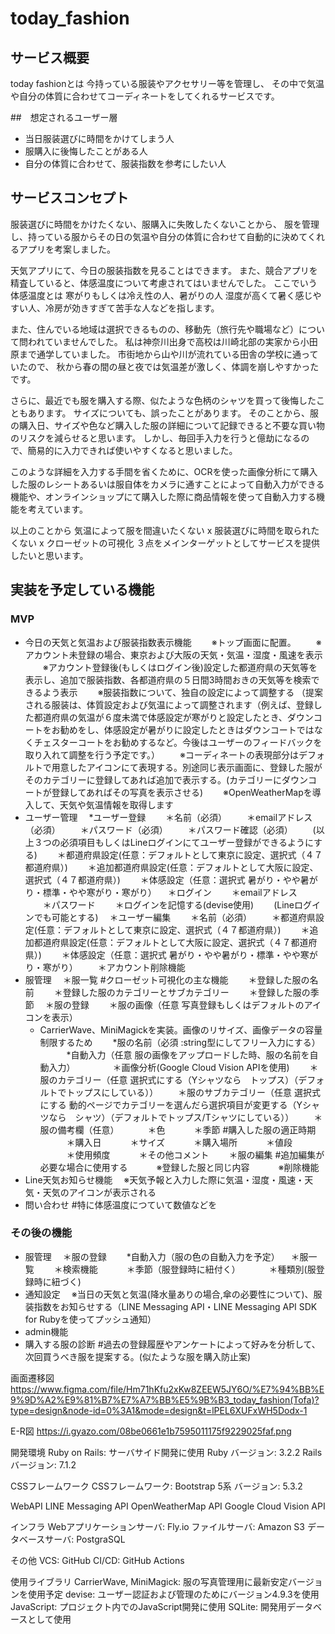 # today_fashion

## サービス概要
today fashionとは
今持っている服装やアクセサリー等を管理し、
その中で気温や自分の体質に合わせてコーディネートをしてくれるサービスです。

##　想定されるユーザー層
- 当日服装選びに時間をかけてしまう人
- 服購入に後悔したことがある人
- 自分の体質に合わせて、服装指数を参考にしたい人

## サービスコンセプト
服装選びに時間をかけたくない、服購入に失敗したくないことから、
服を管理し、持っている服からその日の気温や自分の体質に合わせて自動的に決めてくれるアプリを考案しました。

天気アプリにて、今日の服装指数を見ることはできます。
また、競合アプリを精査していると、体感温度について考慮されてはいませんでした。
ここでいう体感温度とは
寒がりもしくは冷え性の人、暑がりの人
湿度が高くて暑く感じやすい人、冷房が効きすぎて苦手な人などを指します。

また、住んでいる地域は選択できるものの、移動先（旅行先や職場など）について問われていませんでした。
私は神奈川出身で高校は川崎北部の実家から小田原まで通学していました。
市街地から山や川が流れている田舎の学校に通っていたので、
秋から春の間の昼と夜では気温差が激しく、体調を崩しやすかったです。

さらに、最近でも服を購入する際、似たような色柄のシャツを買って後悔したこともあります。
サイズについても、誤ったことがあります。
そのことから、服の購入日、サイズや色など購入した服の詳細について記録できると不要な買い物のリスクを減らせると思います。
しかし、毎回手入力を行うと億劫になるので、簡易的に入力できれば使いやすくなると思いました。

このような詳細を入力する手間を省くために、OCRを使った画像分析にて購入した服のレシートあるいは服自体をカメラに通すことによって自動入力ができる機能や、オンラインショップにて購入した際に商品情報を使って自動入力する機能を考えています。

以上のことから
気温によって服を間違いたくない x 服装選びに時間を取られたくない x クローゼットの可視化 
３点をメインターゲットとしてサービスを提供したいと思います。

## 実装を予定している機能
### MVP
* 今日の天気と気温および服装指数表示機能
　　※トップ画面に配置。
　　※アカウント未登録の場合、東京および大阪の天気・気温・湿度・風速を表示
　　※アカウント登録後(もしくはログイン後)設定した都道府県の天気等を表示し、追加で服装指数、各都道府県の５日間3時間おきの天気等を検索できるよう表示
　　※服装指数について、独自の設定によって調整する
     （提案される服装は、体質設定および気温によって調整されます（例えば、登録した都道府県の気温が６度未満で体感設定が寒がりと設定したとき、ダウンコートをお勧めをし、体感設定が暑がりに設定したときはダウンコートではなくチェスターコートをお勧めするなど。今後はユーザーのフィードバックを取り入れて調整を行う予定です。）
　　※コーディネートの表現部分はデフォルトで用意したアイコンにて表現する。別途同じ表示画面に、登録した服がそのカテゴリーに登録してあれば追加で表示する。(カテゴリーにダウンコートが登録してあればその写真を表示させる)
　　※OpenWeatherMapを導入して、天気や気温情報を取得します
* ユーザー管理
　*ユーザー登録
　　＊名前（必須）
　　＊emailアドレス（必須）
　　＊パスワード（必須）
　　＊パスワード確認（必須）
　　(以上３つの必須項目もしくはLineログインにてユーザー登録ができるようにする)
　　＊都道府県設定(任意：デフォルトとして東京に設定、選択式（４７都道府県）)
　　＊追加都道府県設定(任意：デフォルトとして大阪に設定、選択式（４７都道府県）)
　　＊体感設定（任意：選択式 暑がり・やや暑がり・標準・やや寒がり・寒がり）
　＊ログイン
　　＊emailアドレス
　　＊パスワード
　　＊ログインを記憶する(devise使用)
　　(Lineログインでも可能とする)
　＊ユーザー編集
　　＊名前（必須）
　　＊都道府県設定(任意：デフォルトとして東京に設定、選択式（４７都道府県）)
　　＊追加都道府県設定(任意：デフォルトとして大阪に設定、選択式（４７都道府県）)
　　＊体感設定（任意：選択式 暑がり・やや暑がり・標準・やや寒がり・寒がり）
　　＊アカウント削除機能
* 服管理
　＊服一覧 #クローゼット可視化の主な機能
　　＊登録した服の名前
　　＊登録した服のカテゴリーとサブカテゴリー
　　＊登録した服の季節
　＊服の登録
　　＊服の画像（任意 写真登録もしくはデフォルトのアイコンを表示）
     * CarrierWave、MiniMagickを実装。画像のリサイズ、画像データの容量制限するため
　　*服の名前（必須 :string型にしてフリー入力にする）
　　　*自動入力（任意 服の画像をアップロードした時、服の名前を自動入力）
　　　　＊画像分析(Google Cloud Vision APIを使用)
　　＊服のカテゴリー（任意 選択式にする（Yシャツなら　トップス）（デフォルトでトップスにしている））
　　＊服のサブカテゴリー（任意 選択式にする 動的ページでカテゴリーを選んだら選択項目が変更する（Yシャツなら　シャツ）（デフォルトでトップス/Tシャツにしている））
　　＊服の備考欄（任意）
　　　＊色
　　　＊季節 #購入した服の適正時期
　　　＊購入日
　　　＊サイズ
　　　＊購入場所
　　　＊値段
　　　＊使用頻度
　　　＊その他コメント
　　＊服の編集 #追加編集が必要な場合に使用する
　　　※登録した服と同じ内容
　　　※削除機能
* Line天気お知らせ機能
　※天気予報と入力した際に気温・湿度・風速・天気・天気のアイコンが表示される
* 問い合わせ #特に体感温度につていて数値などを

### その後の機能
* 服管理
　＊服の登録
　　*自動入力（服の色の自動入力を予定）
　＊服一覧
　　＊検索機能
　　　＊季節（服登録時に紐付く）
　　　＊種類別(服登録時に紐づく)
* 通知設定
　※当日の天気と気温(降水量ありの場合,傘の必要性について)、服装指数をお知らせする（LINE Messaging API・LINE Messaging API SDK for Rubyを使ってプッシュ通知）
* admin機能
* 購入する服の診断 #過去の登録履歴やアンケートによって好みを分析して、次回買うべき服を提案する。(似たような服を購入防止案)

画面遷移図
https://www.figma.com/file/Hm71hKfu2xKw8ZEEW5JY6O/%E7%94%BB%E9%9D%A2%E9%81%B7%E7%A7%BB%E5%9B%B3_today_fashion(Tofa)?type=design&node-id=0%3A1&mode=design&t=lPEL6XUFxWH5Dodx-1

E-R図
https://i.gyazo.com/08be0661e1b7595011175f9229025faf.png

開発環境
Ruby on Rails: サーバサイド開発に使用
Ruby バージョン: 3.2.2
Rails バージョン: 7.1.2

CSSフレームワーク
CSSフレームワーク: Bootstrap 5系
バージョン: 5.3.2

WebAPI
LINE Messaging API 
OpenWeatherMap API
Google Cloud Vision API

インフラ
Webアプリケーションサーバ: Fly.io
ファイルサーバ: Amazon S3
データベースサーバ: PostgraSQL

その他
VCS: GitHub
CI/CD: GitHub Actions

使用ライブラリ
CarrierWave, MiniMagick: 服の写真管理用に最新安定バージョンを使用予定
devise: ユーザー認証および管理のためにバージョン4.9.3を使用
JavaScript: プロジェクト内でのJavaScript開発に使用
SQLite: 開発用データベースとして使用
